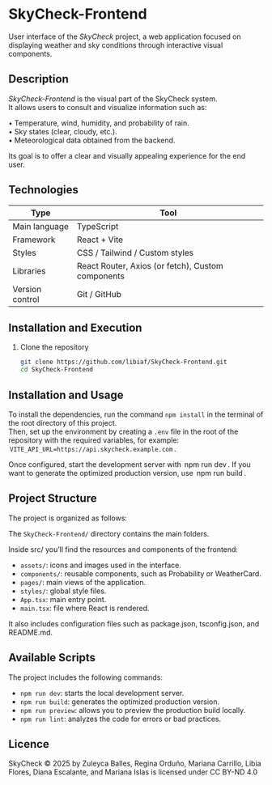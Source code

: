 # SkyCheck-Frontend

User interface of the *SkyCheck* project, a web application focused on displaying weather and sky conditions through interactive visual components.

## Description

*SkyCheck-Frontend* is the visual part of the SkyCheck system.  
It allows users to consult and visualize information such as:

•⁠  ⁠Temperature, wind, humidity, and probability of rain.  
•⁠  ⁠Sky states (clear, cloudy, etc.).  
•⁠  ⁠Meteorological data obtained from the backend.  

Its goal is to offer a clear and visually appealing experience for the end user.

## Technologies

| Type | Tool |
|------|------|
| Main language | TypeScript |
| Framework | React + Vite |
| Styles | CSS / Tailwind / Custom styles |
| Libraries | React Router, Axios (or fetch), Custom components |
| Version control | Git / GitHub |

## Installation and Execution

1. Clone the repository  
   ```bash
   git clone https://github.com/libiaf/SkyCheck-Frontend.git
   cd SkyCheck-Frontend
   
## Installation and Usage

To install the dependencies, run the command ⁠`npm install`⁠ in the terminal of the root directory of this project.  
Then, set up the environment by creating a ⁠`.env`⁠ file in the root of the repository with the required variables, for example:   
⁠ `VITE_API_URL=https://api.skycheck.example.com` ⁠.

Once configured, start the development server with ⁠ npm run dev ⁠. 
If you want to generate the optimized production version, use ⁠ npm run build ⁠.

## Project Structure

The project is organized as follows:

The `SkyCheck-Frontend/` directory contains the main folders.

Inside src/ you’ll find the resources and components of the frontend:
- `assets/`: icons and images used in the interface.
- `components/`: reusable components, such as Probability or WeatherCard.
- `pages/`: main views of the application.
- ⁠`styles/`: global style files.
- `App.tsx`: main entry point.
- ⁠`main.tsx`: file where React is rendered.

It also includes configuration files such as package.json, tsconfig.json, and README.md.

## Available Scripts

The project includes the following commands:
- `npm run dev`: starts the local development server.
- ⁠`npm run build`: generates the optimized production version.
- ⁠`npm run preview`: allows you to preview the production build locally.
- ⁠`npm run lint`: analyzes the code for errors or bad practices.

## Licence

SkyCheck ©️ 2025 by Zuleyca Balles, Regina Orduño, Mariana Carrillo, Libia Flores, Diana Escalante, and Mariana Islas is licensed under CC BY-ND 4.0
